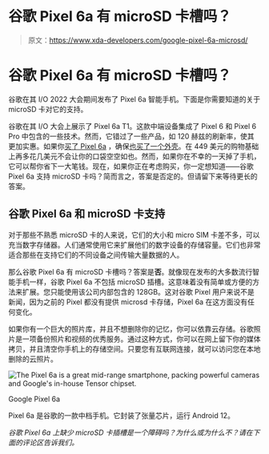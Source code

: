 # 谷歌 Pixel 6a 有 microSD 卡槽吗？

> 原文：<https://www.xda-developers.com/google-pixel-6a-microsd/>

# 谷歌 Pixel 6a 有 microSD 卡槽吗？

谷歌在其 I/O 2022 大会期间发布了 Pixel 6a 智能手机。下面是你需要知道的关于 microSD 卡对它的支持。

谷歌在其 I/O 大会上展示了 Pixel 6a T1。这款中端设备集成了 Pixel 6 和 Pixel 6 Pro 中包含的一些技术。然而，它错过了一些产品，如 120 赫兹的刷新率，使其更加实惠。如果你[买了 Pixel 6a](https://www.xda-developers.com/best-google-pixel-6a-deals/) ，确保[也买了一个外壳](https://www.xda-developers.com/best-google-pixel-6a-cases/)。在 449 美元的购物基础上再多花几美元不会让你的口袋空空如也。然而，如果你在不幸的一天掉了手机，它可以帮你省下一大笔钱。现在，如果你正在考虑购买，你一定想知道——谷歌 Pixel 6a 支持 microSD 卡吗？简而言之，答案是否定的。但请留下来等待更长的答案。

## 谷歌 Pixel 6a 和 microSD 卡支持

对于那些不熟悉 microSD 卡的人来说，它们的大小和 micro SIM 卡差不多，可以充当数字存储器。人们通常使用它来扩展他们的数字设备的存储容量。它们也非常适合那些在支持它们的不同设备之间传输大量数据的人。

那么谷歌 Pixel 6a 有 microSD 卡槽吗？答案是**否**。就像现在发布的大多数流行智能手机一样，谷歌 Pixel 6a 不包括 microSD 插槽。这意味着没有简单或方便的方法来扩展。您只能使用该公司内部包含的 128GB。这对谷歌 Pixel 用户来说不是新闻，因为之前的 Pixel 都没有提供 microsd 卡存储，Pixel 6a 在这方面没有任何变化。

如果你有一个巨大的照片库，并且不想删除你的记忆，你可以依靠云存储。谷歌照片是一项备份照片和视频的优秀服务。通过这种方式，你可以在网上留下你的媒体拷贝，并且清空你手机上的存储空间。只要您有互联网连接，就可以访问您在本地删除的云照片。

 <picture>![The Pixel 6a is a great mid-range smartphone, packing powerful cameras and Google's in-house Tensor chipset.](img/5b713eb0989fca5721b7a31dca38225a.png)</picture> 

Google Pixel 6a

Pixel 6a 是谷歌的一款中档手机。它封装了张量芯片，运行 Android 12。

*谷歌 Pixel 6a 上缺少 microSD 卡插槽是一个障碍吗？为什么或为什么不？请在下面的评论区告诉我们。*